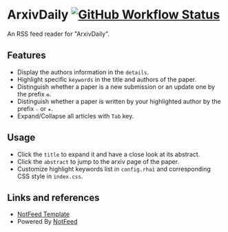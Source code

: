 # ArxivDaily [![GitHub Workflow Status](https://img.shields.io/github/workflow/status/AlongWY/ArxivDaily/Rss%20Feed?style=for-the-badge)](https://github.com/AlongWY/ArxivDaily/actions)

An RSS feed reader for "ArxivDaily".

## Features

- Display the authors information in the `details`.
- Highlight specific `keywords` in the title and authors of the paper.
- Distinguish whether a paper is a new submission or an update one by the prefix `♻`.
- Distinguish whether a paper is written by your highlighted author by the prefix `☆` or `★`.
- Expand/Collapse all articles with `Tab` key.

## Usage

- Click the `title` to expand it and have a close look at its abstract.
- Click the `abstract` to jump to the arxiv page of the paper.
- Customize highlight keywords list in `config.rhai` and corresponding CSS style in `index.css`.

## Links and references

- [NotFeed Template](https://github.com/NotCraft/NotFeed-Template)
- Powered By [NotFeed](https://github.com/NotCraft/NotFeed)
